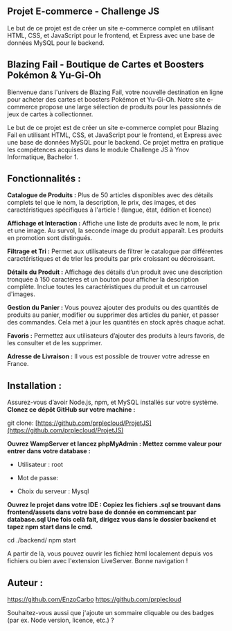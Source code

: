 ## **Projet E-commerce - Challenge JS**
Le but de ce projet est de créer un site e-commerce complet en utilisant HTML, CSS, et JavaScript pour le frontend, et Express avec une base de données MySQL pour le backend. 

## **Blazing Fail -  Boutique de Cartes et Boosters Pokémon & Yu-Gi-Oh**
Bienvenue dans l'univers de Blazing Fail, votre nouvelle destination en ligne pour acheter des cartes et boosters Pokémon et Yu-Gi-Oh. 
Notre site e-commerce propose une large sélection de produits pour les passionnés de jeux de cartes à collectionner. 

Le but de ce projet est de créer un site e-commerce complet pour Blazing Fail en utilisant HTML, CSS, et JavaScript pour le frontend, et Express avec une base de données MySQL pour le backend. 
Ce projet mettra en pratique les compétences acquises dans le module Challenge JS à Ynov Informatique, Bachelor 1.

## **Fonctionnalités :**
**Catalogue de Produits :** Plus de 50 articles disponibles avec des détails complets tel que le nom, la description, le prix, des images, et des caractéristiques spécifiques à l'article ! 
(langue, état, édition et licence)

**Affichage et Interaction :** Affiche une liste de produits avec le nom, le prix et une image. Au survol, la seconde image du produit apparaît. Les produits en promotion sont distingués.

**Filtrage et Tri :** Permet aux utilisateurs de filtrer le catalogue par différentes caractéristiques et de trier les produits par prix croissant ou décroissant.

**Détails du Produit :** Affichage des détails d’un produit avec une description tronquée à 150 caractères et un bouton pour afficher la description complète. Inclue toutes les caractéristiques du produit et un carrousel d'images.

**Gestion du Panier :** Vous pouvez ajouter des produits ou des quantités de produits au panier, modifier ou supprimer des articles du panier, et passer des commandes. Cela met à jour les quantités en stock après chaque achat.

**Favoris :** Permettez aux utilisateurs d’ajouter des produits à leurs favoris, de les consulter et de les supprimer.

**Adresse de Livraison :** Il vous est possible de trouver votre adresse en France.
 


## **Installation :**
Assurez-vous d’avoir Node.js, npm, et MySQL installés sur votre système.
**Clonez ce dépôt GitHub sur votre machine :**

git clone:  [https://github.com/prplecloud/ProjetJS](https://github.com/prplecloud/ProjetJS)

**Ouvrez WampServer et lancez phpMyAdmin :
Mettez comme valeur pour entrer dans votre database :** 

- Utilisateur : root

- Mot de passe: 

- Choix du serveur : Mysql

**Ouvrez le projet dans votre IDE : 
Copiez les fichiers .sql se trouvant dans frontend/assets dans votre base de donnée en commencant par database.sql
Une fois celà fait, dirigez vous dans le dossier backend et tapez npm start dans le cmd.** 

cd ./backend/ 
npm start

A partir de là, vous pouvez ouvrir les fichiez html localement depuis vos fichiers ou bien avec l'extension LiveServer.
Bonne navigation !

## **Auteur :**

https://github.com/EnzoCarbo
https://github.com/prplecloud

Souhaitez-vous aussi que j'ajoute un sommaire cliquable ou des badges (par ex. Node version, licence, etc.) ?